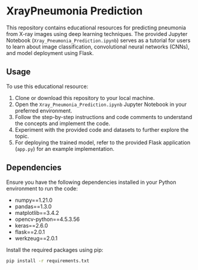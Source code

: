 # XrayPneumonia Prediction

This repository contains educational resources for predicting pneumonia from X-ray images using deep learning techniques. The provided Jupyter Notebook (`Xray_Pneumonia_Prediction.ipynb`) serves as a tutorial for users to learn about image classification, convolutional neural networks (CNNs), and model deployment using Flask.

## Usage

To use this educational resource:

1. Clone or download this repository to your local machine.
2. Open the `Xray_Pneumonia_Prediction.ipynb` Jupyter Notebook in your preferred environment.
3. Follow the step-by-step instructions and code comments to understand the concepts and implement the code.
4. Experiment with the provided code and datasets to further explore the topic.
5. For deploying the trained model, refer to the provided Flask application (`app.py`) for an example implementation.

## Dependencies

Ensure you have the following dependencies installed in your Python environment to run the code:

- numpy==1.21.0
- pandas==1.3.0
- matplotlib==3.4.2
- opencv-python==4.5.3.56
- keras==2.6.0
- flask==2.0.1
- werkzeug==2.0.1

Install the required packages using pip:

```bash
pip install -r requirements.txt
